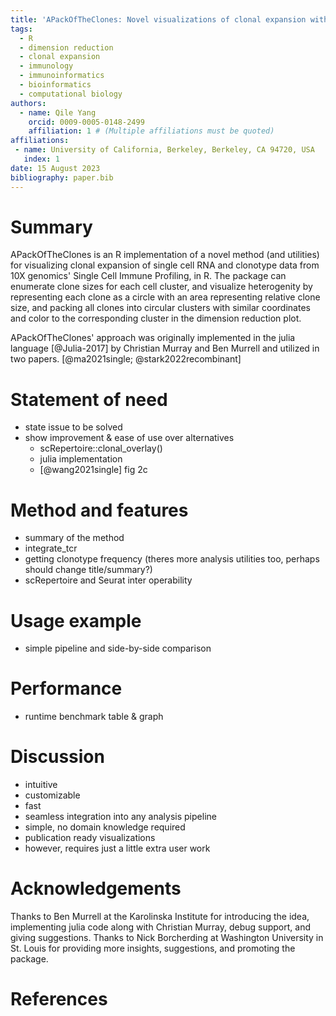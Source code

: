 ```yaml
---
title: 'APackOfTheClones: Novel visualizations of clonal expansion with circle packing'
tags:
  - R
  - dimension reduction
  - clonal expansion
  - immunology
  - immunoinformatics
  - bioinformatics
  - computational biology
authors:
  - name: Qile Yang
    orcid: 0009-0005-0148-2499
    affiliation: 1 # (Multiple affiliations must be quoted)
affiliations:
 - name: University of California, Berkeley, Berkeley, CA 94720, USA
   index: 1
date: 15 August 2023
bibliography: paper.bib
---
```


# Summary
APackOfTheClones is an R implementation of a novel method (and utilities) for visualizing clonal expansion of single cell RNA and clonotype data from 10X genomics' Single Cell Immune Profiling, in R. The package can enumerate clone sizes for each cell cluster, and visualize heterogenity by representing each clone as a circle with an area representing relative clone size, and packing all clones into circular clusters with similar coordinates and color to the corresponding cluster in the dimension reduction plot.

APackOfTheClones' approach was originally implemented in the julia language [@Julia-2017] by Christian Murray and Ben Murrell and utilized in two papers. [@ma2021single; @stark2022recombinant]

# Statement of need
- state issue to be solved
- show improvement & ease of use over alternatives
  - scRepertoire::clonal_overlay()
  - julia implementation
  - [@wang2021single] fig 2c

# Method and features
- summary of the method
- integrate_tcr
- getting clonotype frequency (theres more analysis utilities too, perhaps should change title/summary?)
- scRepertoire and Seurat inter operability

# Usage example
- simple pipeline and side-by-side comparison

<!---
Figures can be included like this:
![Caption for example figure.\label{fig:example}](figure.png)
and referenced from text using \autoref{fig:example}.

Figure sizes can be customized by adding an optional second parameter:
![Caption for example figure.](figure.png){ width=20% }
-->

# Performance
- runtime benchmark table & graph

# Discussion
- intuitive
- customizable
- fast
- seamless integration into any analysis pipeline
- simple, no domain knowledge required
- publication ready visualizations
- however, requires just a little extra user work 

# Acknowledgements
Thanks to Ben Murrell at the Karolinska Institute for introducing the idea, implementing julia code along with Christian Murray, debug support, and giving suggestions. Thanks to Nick Borcherding at Washington University in St. Louis for providing more insights, suggestions, and promoting the package.

# References
<!---
For a quick reference, the following citation commands can be used:
- `@author:2001`  ->  "Author et al. (2001)"
- `[@author:2001]` -> "(Author et al., 2001)"
- `[@author1:2001; @author2:2001]` -> "(Author1 et al., 2001; Author2 et al., 2002)"
-->
